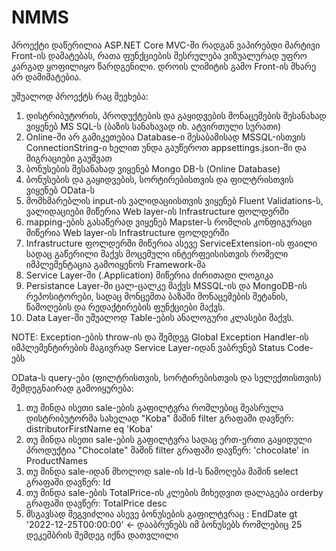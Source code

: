 # NMMS

პროექტი დაწერილია ASP.NET Core MVC-ში რადგან ვაპირებდი მარტივი Front-ის დამატებას, რათა ფუნქციების შესრულება ვიზუალურად უფრო კარგად ყოფილიყო წარდგენილი.
დროის ლიმიტის გამო Front-ის მხარე არ დამიმატებია.

უშუალოდ პროექტს რაც შეეხება:
1.  დისტრიბუტორის, პროდუქტების და გაყიდვების მონაცემების შესანახად ვიყენებ MS SQL-ს (ბაზის სანახავად იხ. ატვირთული სურათი)
2.  Online-ში არ გამიკეთებია Database-ი შესაბამისად MSSQL-ისთვის ConnectionString-ი ხელით უნდა გაუწეროთ appsettings.json-ში და მიგრაციები გაუშვათ
3.  ბონუსების შესანახად ვიყენებ Mongo DB-ს (Online Database)
4.  ბონუსების და გაყიდვების, სორტირებისთვის და ფილტრისთვის ვიყენებ OData-ს
5.  მომხმარებლის input-ის ვალიდაციისთვის ვიყენებ Fluent Validations-ს, ვალიდაციები მიწერია Web layer-ის Infrastructure ფოლდერში
6.  mapping-ების გასაწერად ვიყენებ Mapster-ს რომლის კონფიგურაცი მიწერია Web layer-ის Infrastructure ფოლდერში
7.  Infrastructure ფოლდერში მიწერია ასევე ServiceExtension-ის ფაილი სადაც გაწერილი მაქვს მოცემული ინტერფეისისთვის რომელი იმპლემენტაცია გამოიყენოს Framework-მა
8.  Service Layer-ში (.Application) მიწერია ძირითადი ლოგიკა
9.  Persistance Layer-ში ცალ-ცალკე მაქვს MSSQL-ის და MongoDB-ის რეპოსიტორები, სადაც მონცემთა ბაზაში მონაცემების შეტანის, წამოღების და რედაქტირების ფუნქციები მაქვს.
10. Data Layer-ში უშუალოდ Table-ების ანალოგური კლასები მაქვს.

NOTE: Exception-ების throw-ის და შემდეგ Global Exception Handler-ის იმპლემენტირების მაგივრად Service Layer-იდან ვაბრუნებ Status Code-ებს

OData-ს query-ები (ფილტრისთვის, სორტირებისთვის და სელექთისთვის) შემდეგნაირად გამოიყურება:
1. თუ მინდა ისეთი sale-ების გაფილტვრა რომლებიც შეასრულა დისტრიბუტორმა სახელად "Koba" მაშინ filter გრაფაში დავწერ: distributorFirstName eq 'Koba'
2. თუ მინდა ისეთი sale-ების გაფილტვრა სადაც ერთ-ერთი გაყიდული პროდუქტია "Chocolate" მაშინ filter გრაფაში დავწერ: 'chocolate' in ProductNames
3. თუ მინდა sale-იდან მხოლოდ sale-ის Id-ს წამოღება მაშინ select გრაფაში დავწერ: Id 
4. თუ მინდა sale-ების TotalPrice-ის კლების მიხედვით დალაგება orderby გრაფაში დავწერ: TotalPrice desc
5. მსგავსად შეგვიძლია ასევე ბონუსების გაფილტვრაც : EndDate gt '2022-12-25T00:00:00' <- დააბრუნებს იმ ბონუსებს რომლებიც 25 დეკემბრის შემდეგ იქნა დათვლილი
